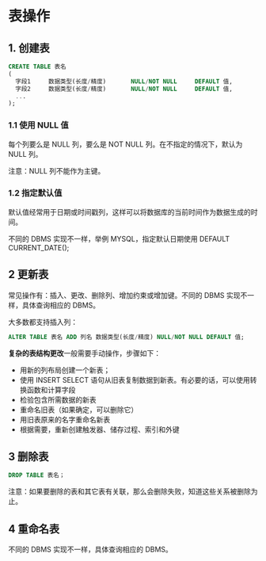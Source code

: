 # 表操作

## 1. 创建表

```SQL
CREATE TABLE 表名
(
  字段1     数据类型(长度/精度)       NULL/NOT NULL     DEFAULT 值,
  字段2     数据类型(长度/精度)       NULL/NOT NULL     DEFAULT 值,
  ...
);
```

### 1.1 使用 NULL 值

每个列要么是 NULL 列，要么是 NOT NULL 列。在不指定的情况下，默认为 NULL 列。

注意：NULL 列不能作为主键。

### 1.2 指定默认值

默认值经常用于日期或时间戳列，这样可以将数据库的当前时间作为数据生成的时间。

不同的 DBMS 实现不一样，举例 MYSQL，指定默认日期使用 DEFAULT CURRENT_DATE();

## 2 更新表

常见操作有：插入、更改、删除列、增加约束或增加键。不同的 DBMS 实现不一样，具体查询相应的 DBMS。

大多数都支持插入列：

```SQL
ALTER TABLE 表名 ADD 列名 数据类型(长度/精度) NULL/NOT NULL DEFAULT 值;
```

**复杂的表结构更改**一般需要手动操作，步骤如下：

  * 用新的列布局创建一个新表；
  * 使用 INSERT SELECT 语句从旧表复制数据到新表。有必要的话，可以使用转换函数和计算字段
  * 检验包含所需数据的新表
  * 重命名旧表（如果确定，可以删除它）
  * 用旧表原来的名字重命名新表
  * 根据需要，重新创建触发器、储存过程、索引和外键

## 3 删除表

```SQL
DROP TABLE 表名；
```

注意：如果要删除的表和其它表有关联，那么会删除失败，知道这些关系被删除为止。

## 4 重命名表

不同的 DBMS 实现不一样，具体查询相应的 DBMS。

